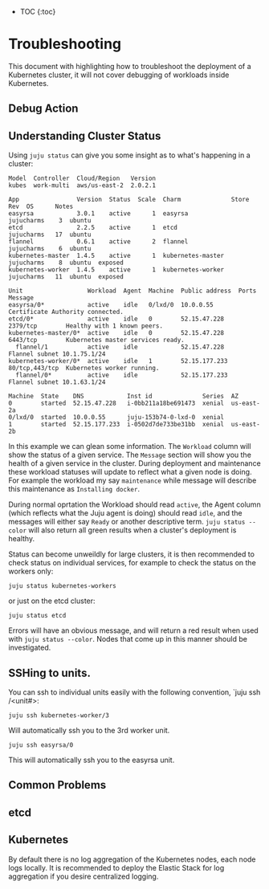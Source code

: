 * TOC
{:toc}

# Troubleshooting

This document with highlighting how to troubleshoot the deployment of a Kubernetes cluster, it will not cover debugging of workloads inside Kubernetes. 

## Debug Action

## Understanding Cluster Status

Using `juju status` can give you some insight as to what's happening in a cluster:


```
Model  Controller  Cloud/Region   Version
kubes  work-multi  aws/us-east-2  2.0.2.1

App                Version  Status  Scale  Charm              Store       Rev  OS      Notes
easyrsa            3.0.1    active      1  easyrsa            jujucharms    3  ubuntu  
etcd               2.2.5    active      1  etcd               jujucharms   17  ubuntu  
flannel            0.6.1    active      2  flannel            jujucharms    6  ubuntu  
kubernetes-master  1.4.5    active      1  kubernetes-master  jujucharms    8  ubuntu  exposed
kubernetes-worker  1.4.5    active      1  kubernetes-worker  jujucharms   11  ubuntu  exposed

Unit                  Workload  Agent  Machine  Public address  Ports           Message
easyrsa/0*            active    idle   0/lxd/0  10.0.0.55                       Certificate Authority connected.
etcd/0*               active    idle   0        52.15.47.228    2379/tcp        Healthy with 1 known peers.
kubernetes-master/0*  active    idle   0        52.15.47.228    6443/tcp        Kubernetes master services ready.
  flannel/1           active    idle            52.15.47.228                    Flannel subnet 10.1.75.1/24
kubernetes-worker/0*  active    idle   1        52.15.177.233   80/tcp,443/tcp  Kubernetes worker running.
  flannel/0*          active    idle            52.15.177.233                   Flannel subnet 10.1.63.1/24

Machine  State    DNS            Inst id              Series  AZ
0        started  52.15.47.228   i-0bb211a18be691473  xenial  us-east-2a
0/lxd/0  started  10.0.0.55      juju-153b74-0-lxd-0  xenial  
1        started  52.15.177.233  i-0502d7de733be31bb  xenial  us-east-2b
```

In this example we can glean some information. The `Workload` column will show the status of a given service. The `Message` section will show you the health of a given service in the cluster. During deployment and maintenance these workload statuses will update to reflect what a given node is doing. For example the workload my say `maintenance` while message will describe this maintenance as `Installing docker`.

During normal oprtation the Workload should read `active`, the Agent column (which reflects what the Juju agent is doing) should read `idle`, and the messages will either say `Ready` or another descriptive term. `juju status --color` will also return all green results when a cluster's deployment is healthy. 

Status can become unweildly for large clusters, it is then recommended to check status on individual services, for example to check the status on the workers only:

    juju status kubernetes-workers

or just on the etcd cluster:

    juju status etcd

Errors will have an obvious message, and will return a red result when used with `juju status --color`. Nodes that come up in this manner should be investigated.   

## SSHing to units.

You can ssh to individual units easily with the following convention, `juju ssh <servicename>/<unit#>:

    juju ssh kubernetes-worker/3

Will automatically ssh you to the 3rd worker unit.

    juju ssh easyrsa/0 

This will automatically ssh you to the easyrsa unit. 

## Common Problems

## etcd

## Kubernetes

By default there is no log aggregation of the Kubernetes nodes, each node logs locally. It is recommended to deploy the Elastic Stack for log aggregation if you desire centralized logging. 